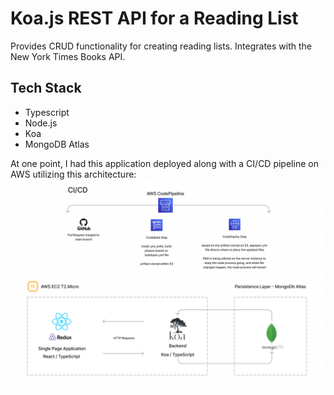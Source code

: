 # Koa.js REST API for a Reading List
Provides CRUD functionality for creating reading lists. Integrates with the New York Times Books API.


## Tech Stack
- Typescript
- Node.js
- Koa
- MongoDB Atlas


At one point, I had this application deployed along with a CI/CD pipeline on AWS utilizing this architecture:
![img.png](img.png)